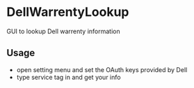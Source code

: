 # DellWarrentyLookup
GUI to lookup Dell warrenty information

## Usage

* open setting menu and set the OAuth keys provided by Dell
* type service tag in and get your info
